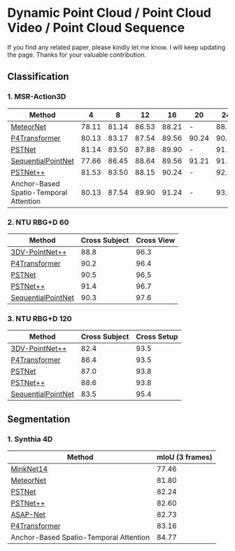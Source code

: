 # Dynamic Point Cloud / Point Cloud Video / Point Cloud Sequence

If you find any related paper, please kindly let me know. I will keep updating the page. Thanks for your valuable contribution. 

## Classification
### 1. MSR-Action3D
| Method                                                                   |      4      |      8      |      12     |      16     |    20       |      24     |
| ------------------------------------------------------------------------ | ----------- | ----------- | ----------- | ----------- | ----------- | ----------- |
| [MeteorNet](https://github.com/xingyul/meteornet)                        |    78.11    |    81.14    |    86.53    |    88.21    |      -      |    88.50    |
| [P4Transformer](https://github.com/hehefan/P4Transformer)                |    80.13    |    83.17    |    87.54    |    89.56    |    90.24    |    90.94    |
| [PSTNet](https://github.com/hehefan/Point-Spatio-Temporal-Convolution)   |    81.14    |    83.50    |    87.88    |    89.90    |      -      |    91.20    |
| [SequentialPointNet](https://github.com/XingLi1012/SequentialPointNet)   |    77.66    |    86.45    |    88.64    |    89.56    |    91.21    |    91.94    |
| [PSTNet++](https://github.com/hehefan/PSTNet2)                           |    81.53    |    83.50    |    88.15    |    90.24    |      -      |    92.68    |
| Anchor-Based Spatio-Temporal Attention                                   |    80.13    |    87.54    |    89.90    |    91.24    |      -      |    93.03    |


### 2. NTU RBG+D 60
| Method                                                                    | Cross Subject | Cross View  |
| ------------------------------------------------------------------------- | ----------- | ------------- |
| [3DV-PointNet++](https://github.com/3huo/3DV-Action)                      |      88.8   |     96.3    |
| [P4Transformer](https://github.com/hehefan/P4Transformer)                 |      90.2   |     96.4    |
| [PSTNet](https://github.com/hehefan/Point-Spatio-Temporal-Convolution)    |      90.5   |     96.5    |
| [PSTNet++](https://github.com/hehefan/PSTNet2)                            |      91.4   |     96.7    |
| [SequentialPointNet](https://github.com/XingLi1012/SequentialPointNet)    |      90.3   |     97.6    |



### 3. NTU RBG+D 120
| Method                                                                    | Cross Subject | Cross Setup |
| ------------------------------------------------------------------------- | ----------- | ------------- |
| [3DV-PointNet++](https://github.com/3huo/3DV-Action)                      |      82.4   |     93.5    |
| [P4Transformer](https://github.com/hehefan/P4Transformer)                 |      86.4   |     93.5    |
| [PSTNet](https://github.com/hehefan/Point-Spatio-Temporal-Convolution)    |      87.0   |     93.8    |
| [PSTNet++](https://github.com/hehefan/PSTNet2)                            |      88.6   |     93.8    |
| [SequentialPointNet](https://github.com/XingLi1012/SequentialPointNet)    |      83.5   |     95.4    |


## Segmentation
### 1. Synthia 4D
| Method                                                                        | mIoU (3 frames) |
| ----------------------------------------------------------------------------- | --------------- |
| [MinkNet14](https://github.com/chrischoy/SpatioTemporalSegmentation)          |      77.46      |
| [MeteorNet](https://github.com/xingyul/meteornet)                             |      81.80      |
| [PSTNet](https://github.com/hehefan/Point-Spatio-Temporal-Convolution)        |      82.24      |
| [PSTNet++](https://github.com/hehefan/PSTNet2)                                |      82.60      |
| [ASAP-Net](https://github.com/intrepidChw/ASAP-Net)                           |      82.73      |
| [P4Transformer](https://github.com/hehefan/P4Transformer)                     |      83.16      |
| Anchor-Based Spatio-Temporal Attention                                        |      84.77      |
